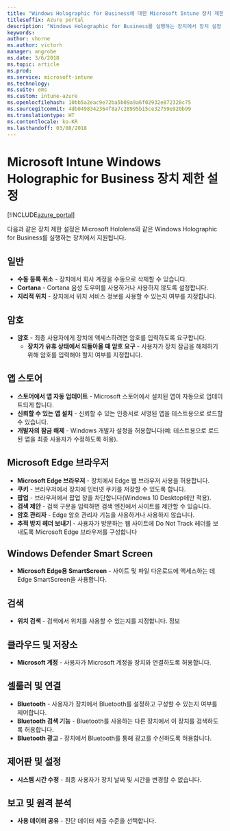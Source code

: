 ```yaml
---
title: "Windows Holographic for Business에 대한 Microsoft Intune 장치 제한 설정"
titlesuffix: Azure portal
description: "Windows Holographic for Business를 실행하는 장치에서 장치 설정 및 기능을 제어하는 데 사용할 수 있는 Intune 설정을 알아봅니다."
keywords: 
author: vhorne
ms.author: victorh
manager: angrobe
ms.date: 3/6/2018
ms.topic: article
ms.prod: 
ms.service: microsoft-intune
ms.technology: 
ms.suite: ems
ms.custom: intune-azure
ms.openlocfilehash: 10bb5a2eac9e72ba5b09a9a6f02932e872328c75
ms.sourcegitcommit: 4db0498342364f8a7c28995b15ce32759e920b99
ms.translationtype: HT
ms.contentlocale: ko-KR
ms.lasthandoff: 03/08/2018
---
```

# <a name="microsoft-intune-windows-holographic-for-business-device-restriction-settings"></a>Microsoft Intune Windows Holographic for Business 장치 제한 설정

[!INCLUDE[azure_portal](./includes/azure_portal.md)]

다음과 같은 장치 제한 설정은 Microsoft Hololens와 같은 Windows Holographic for Business를 실행하는 장치에서 지원됩니다.

## <a name="general"></a>일반

- **수동 등록 취소** - 장치에서 회사 계정을 수동으로 삭제할 수 있습니다.
- **Cortana** - Cortana 음성 도우미를 사용하거나 사용하지 않도록 설정합니다.
- **지리적 위치** - 장치에서 위치 서비스 정보를 사용할 수 있는지 여부를 지정합니다.



## <a name="password"></a>암호
-   **암호** - 최종 사용자에게 장치에 액세스하려면 암호를 입력하도록 요구합니다.
    -   **장치가 유휴 상태에서 되돌아올 때 암호 요구** - 사용자가 장치 잠금을 해제하기 위해 암호를 입력해야 할지 여부를 지정합니다.



## <a name="app-store"></a>앱 스토어

-   **스토어에서 앱 자동 업데이트** - Microsoft 스토어에서 설치된 앱이 자동으로 업데이트되게 합니다.
-   **신뢰할 수 있는 앱 설치** - 신뢰할 수 있는 인증서로 서명된 앱을 테스트용으로 로드할 수 있습니다.
-   **개발자의 잠금 해제** - Windows 개발자 설정을 허용합니다(예: 테스트용으로 로드된 앱을 최종 사용자가 수정하도록 허용).

## <a name="edge-browser"></a>Microsoft Edge 브라우저

-   **Microsoft Edge 브라우저** - 장치에서 Edge 웹 브라우저 사용을 허용합니다.
-   **쿠키** - 브라우저에서 장치에 인터넷 쿠키를 저장할 수 있도록 합니다.
-   **팝업** - 브라우저에서 팝업 창을 차단합니다(Windows 10 Desktop에만 적용).
-   **검색 제안** - 검색 구문을 입력하면 검색 엔진에서 사이트를 제안할 수 있습니다.
-   **암호 관리자** - Edge 암호 관리자 기능을 사용하거나 사용하지 않습니다.
- **추적 방지 헤더 보내기** - 사용자가 방문하는 웹 사이트에 Do Not Track 헤더를 보내도록 Microsoft Edge 브라우저를 구성합니다

## <a name="windows-defender-smart-screen"></a>Windows Defender Smart Screen

- **Microsoft Edge용 SmartScreen** - 사이트 및 파일 다운로드에 액세스하는 데 Edge SmartScreen을 사용합니다.

## <a name="search"></a>검색
- **위치 검색** - 검색에서 위치를 사용할 수 있는지를 지정합니다. 정보


## <a name="cloud-and-storage"></a>클라우드 및 저장소
-   **Microsoft 계정** - 사용자가 Microsoft 계정을 장치와 연결하도록 허용합니다.

## <a name="cellular-and-connectivity"></a>셀룰러 및 연결

-   **Bluetooth** - 사용자가 장치에서 Bluetooth를 설정하고 구성할 수 있는지 여부를 제어합니다.
-   **Bluetooth 검색 기능** - Bluetooth를 사용하는 다른 장치에서 이 장치를 검색하도록 허용합니다.
-   **Bluetooth 광고** - 장치에서 Bluetooth를 통해 광고를 수신하도록 허용합니다.

## <a name="control-panel-and-settings"></a>제어판 및 설정

- **시스템 시간 수정** - 최종 사용자가 장치 날짜 및 시간을 변경할 수 없습니다.

## <a name="reporting-and-telemetry"></a>보고 및 원격 분석

- **사용 데이터 공유** - 진단 데이터 제출 수준을 선택합니다.